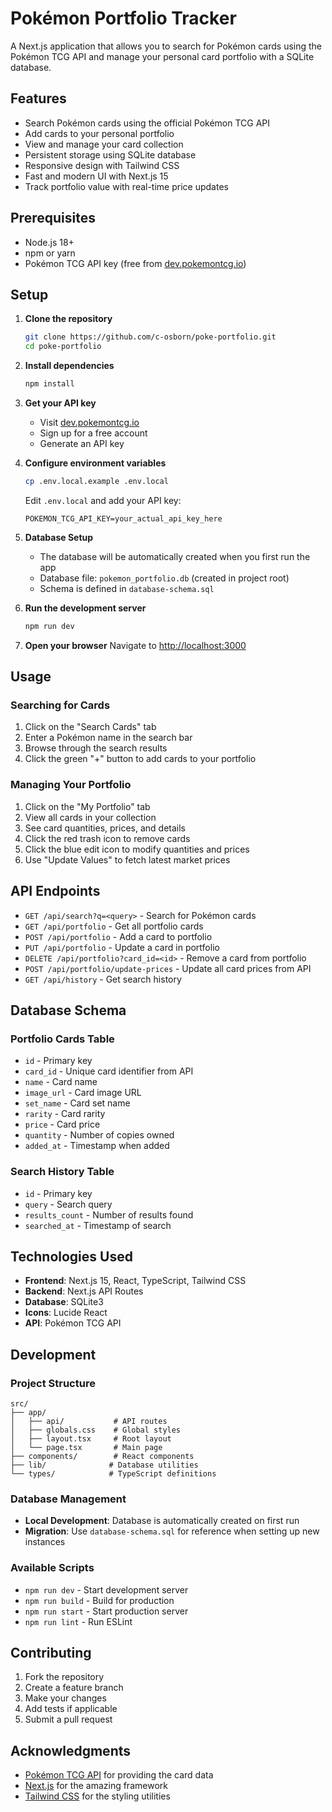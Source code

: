 # Pokémon Portfolio Tracker

A Next.js application that allows you to search for Pokémon cards using the Pokémon TCG API and manage your personal card portfolio with a SQLite database.

## Features

- Search Pokémon cards using the official Pokémon TCG API
- Add cards to your personal portfolio
- View and manage your card collection
- Persistent storage using SQLite database
- Responsive design with Tailwind CSS
- Fast and modern UI with Next.js 15
- Track portfolio value with real-time price updates

## Prerequisites

- Node.js 18+ 
- npm or yarn
- Pokémon TCG API key (free from [dev.pokemontcg.io](https://dev.pokemontcg.io/))

## Setup

1. **Clone the repository**
   ```bash
   git clone https://github.com/c-osborn/poke-portfolio.git
   cd poke-portfolio
   ```

2. **Install dependencies**
   ```bash
   npm install
   ```

3. **Get your API key**
   - Visit [dev.pokemontcg.io](https://dev.pokemontcg.io/)
   - Sign up for a free account
   - Generate an API key

4. **Configure environment variables**
   ```bash
   cp .env.local.example .env.local
   ```
   
   Edit `.env.local` and add your API key:
   ```
   POKEMON_TCG_API_KEY=your_actual_api_key_here
   ```

5. **Database Setup**
   - The database will be automatically created when you first run the app
   - Database file: `pokemon_portfolio.db` (created in project root)
   - Schema is defined in `database-schema.sql`


6. **Run the development server**
   ```bash
   npm run dev
   ```

7. **Open your browser**
   Navigate to [http://localhost:3000](http://localhost:3000)

## Usage

### Searching for Cards
1. Click on the "Search Cards" tab
2. Enter a Pokémon name in the search bar
3. Browse through the search results
4. Click the green "+" button to add cards to your portfolio

### Managing Your Portfolio
1. Click on the "My Portfolio" tab
2. View all cards in your collection
3. See card quantities, prices, and details
4. Click the red trash icon to remove cards
5. Click the blue edit icon to modify quantities and prices
6. Use "Update Values" to fetch latest market prices

## API Endpoints

- `GET /api/search?q=<query>` - Search for Pokémon cards
- `GET /api/portfolio` - Get all portfolio cards
- `POST /api/portfolio` - Add a card to portfolio
- `PUT /api/portfolio` - Update a card in portfolio
- `DELETE /api/portfolio?card_id=<id>` - Remove a card from portfolio
- `POST /api/portfolio/update-prices` - Update all card prices from API
- `GET /api/history` - Get search history

## Database Schema

### Portfolio Cards Table
- `id` - Primary key
- `card_id` - Unique card identifier from API
- `name` - Card name
- `image_url` - Card image URL
- `set_name` - Card set name
- `rarity` - Card rarity
- `price` - Card price
- `quantity` - Number of copies owned
- `added_at` - Timestamp when added

### Search History Table
- `id` - Primary key
- `query` - Search query
- `results_count` - Number of results found
- `searched_at` - Timestamp of search

## Technologies Used

- **Frontend**: Next.js 15, React, TypeScript, Tailwind CSS
- **Backend**: Next.js API Routes
- **Database**: SQLite3
- **Icons**: Lucide React
- **API**: Pokémon TCG API

## Development

### Project Structure
```
src/
├── app/
│   ├── api/           # API routes
│   ├── globals.css    # Global styles
│   ├── layout.tsx     # Root layout
│   └── page.tsx       # Main page
├── components/        # React components
├── lib/              # Database utilities
└── types/            # TypeScript definitions
```

### Database Management
- **Local Development**: Database is automatically created on first run
- **Migration**: Use `database-schema.sql` for reference when setting up new instances

### Available Scripts

- `npm run dev` - Start development server
- `npm run build` - Build for production
- `npm run start` - Start production server
- `npm run lint` - Run ESLint

## Contributing

1. Fork the repository
2. Create a feature branch
3. Make your changes
4. Add tests if applicable
5. Submit a pull request

## Acknowledgments

- [Pokémon TCG API](https://dev.pokemontcg.io/) for providing the card data
- [Next.js](https://nextjs.org/) for the amazing framework
- [Tailwind CSS](https://tailwindcss.com/) for the styling utilities
